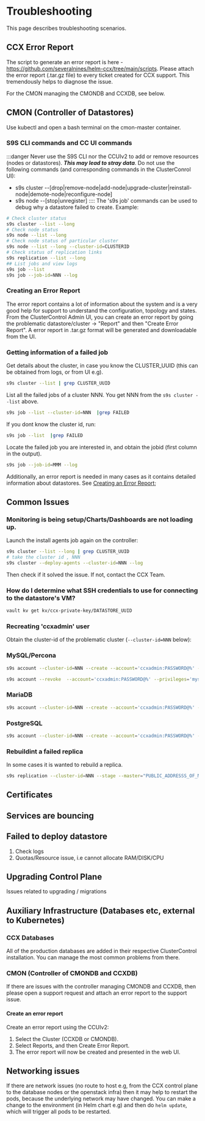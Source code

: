 # Troubleshooting

This page describes troubleshooting scenarios.

## CCX Error Report

The script to generate an error report is here - https://github.com/severalnines/helm-ccx/tree/main/scripts. Please attach the error report (.tar.gz file) to every ticket created for CCX support. This tremendously helps to diagnose the issue.

For the CMON managing the CMONDB and CCXDB, see below.

## CMON (Controller of Datastores)

Use kubectl and open a bash terminal on the cmon-master container.

### S9S CLI commands  and CC UI commands

:::danger
Never use the S9S CLI nor the CCUIv2 to add or remove resources (nodes or datastores). ***This may lead to stray data***.
Do not use the following commands (and corresponding commands in the ClusterConrol UI):
- s9s cluster --[drop|remove-node|add-node|upgrade-cluster|reinstall-node|demote-node|reconfigure-node]
- s9s node --[stop|unregister]
::::
The 's9s job' commands can be used to debug why a datastore failed to create. Example:

```bash
# Check cluster status
s9s cluster --list --long
# Check node status
s9s node --list --long
# Check node status of particular cluster
s9s node --list --long --cluster-id=CLUSTERID
# Check status of replication links
s9s replication --list --long
## List jobs and view logs
s9s job --list
s9s job --job-id=NNN --log
```

### Creating an Error Report

The error report contains a lot of information about the system and is a very good help for support to understand the configuration, topology and states. From the ClusterControl Admin UI, you can create an error report by going the problematic datastore/cluster -> "Report" and then "Create Error Report". A error report in .tar.gz format will be generated and downloadable from the UI.

### Getting information of a failed job

Get details about the cluster, in case you know the CLUSTER_UUID (this can be obtained from logs, or from UI e.g).

```bash
s9s cluster --list | grep CLUSTER_UUID
```

List all the failed jobs of a cluster NNN. You get NNN from the `s9s cluster --list` above.

```bash
s9s job --list --cluster-id=NNN  |grep FAILED
```

If you dont know the cluster id, run:

```bash
s9s job --list  |grep FAILED
```

Locate the failed job you are interested in, and obtain the jobid (first column in the output).

```bash
s9s job --job-id=MMM --log
```

Additionally, an error report is needed in many cases as it contains detailed information about datastores. See [Creating an Error Report](#creating-an-error-report);

## Common Issues

### Monitoring is being setup/Charts/Dashboards are not loading up.

Launch the install agents job again on the controller:

```bash
s9s cluster --list --long | grep CLUSTER_UUID
# take the cluster id , NNN
s9s cluster --deploy-agents --cluster-id=NNN --log
```

Then check if it solved the issue. If not, contact the CCX Team.

### How do I determine what SSH credentials to use for connecting to the datastore's VM?

```bash
vault kv get kv/ccx-private-key/DATASTORE_UUID
```

### Recreating 'ccxadmin' user

Obtain the cluster-id of the problematic cluster (`--cluster-id=NNN` below):

### MySQL/Percona

```bash
s9s account --cluster-id=NNN --create --account='ccxadmin:PASSWORD@%' --privileges='*.*:SELECT, INSERT, UPDATE, DELETE, CREATE, DROP, RELOAD, PROCESS, REFERENCES, INDEX, ALTER, SHOW DATABASES, CREATE TEMPORARY TABLES, LOCK TABLES, EXECUTE, REPLICATION SLAVE, REPLICATION CLIENT, CREATE VIEW, REPLICATION_SLAVE_ADMIN, SHOW VIEW, CREATE ROUTINE, ALTER ROUTINE, CREATE USER, EVENT, TRIGGER, GRANT'

s9s account --revoke  --account='ccxadmin:PASSWORD@%' --privileges='mysql.*:INSERT, UPDATE, DELETE, CREATE, DROP, REFERENCES, INDEX, ALTER, CREATE TEMPORARY TABLES, LOCK TABLES, EXECUTE, CREATE VIEW, SHOW VIEW, CREATE ROUTINE, ALTER ROUTINE, EVENT, TRIGGER;sys.*:INSERT, UPDATE, DELETE, CREATE, DROP, REFERENCES, INDEX, ALTER, CREATE TEMPORARY TABLES, LOCK TABLES, EXECUTE, CREATE VIEW, SHOW VIEW, CREATE ROUTINE, ALTER ROUTINE, EVENT, TRIGGER'
```

### MariaDB

```bash
s9s account --cluster-id=NNN --create --account='ccxadmin:PASSWORD@%' --privileges='ccxdb.*:ALL, GRANT;*.*:CREATE USER, REPLICATION SLAVE, REPLICATION SLAVE ADMIN, SLAVE MONITOR'
```

### PostgreSQL

```bash
s9s account --cluster-id=NNN --create --account='ccxadmin:PASSWORD@%' --privileges='NOSUPERUSER, CREATEROLE, LOGIN, CREATEDB'
```

### Rebuildint a failed replica
In some cases it is wanted to rebuild a replica.
```bash
s9s replication --cluster-id=NNN --stage --master="PUBLIC_ADDRESSS_OF_MASTER" --slave="PUBLIC_ADDRESSS_OF_REPLICA_TO_BE_REBUILT
```

## Certificates

## Services are bouncing

## Failed to deploy datastore

1. Check logs
2. Quotas/Resource issue, i.e cannot allocate RAM/DISK/CPU

## Upgrading Control Plane

Issues related to upgrading / migrations

## Auxiliary Infrastructure (Databases etc, external to Kubernetes)

### CCX Databases

All of the production databases are added in their respective ClusterControl installation. You can manage the most common problems from there.

### CMON (Controller of CMONDB and CCXDB)

If there are issues with the controller managing CMONDB and CCXDB, then please open a support request and attach an error report to the support issue.

#### Create an error report

Create an error report using the CCUIv2:

1. Select the Cluster (CCXDB or CMONDB).
2. Select Reports, and then Create Error Report.
3. The error report will now be created and presented in the web UI.

## Networking issues

If there are network issues (no route to host e.g, from the CCX control plane to the database nodes or the openstack infra) then it may help to restart the pods, because the underlying network may have changed. You can make a change to the environment (in Helm chart e.g) and then do `helm update`, which will trigger all pods to be restarted.

